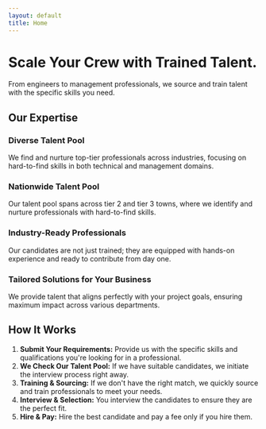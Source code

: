 ```yaml
---
layout: default
title: Home
---
```


# Scale Your Crew with Trained Talent.

From engineers to management professionals, we source and train talent with the specific skills you need.

## Our Expertise

### Diverse Talent Pool
We find and nurture top-tier professionals across industries, focusing on hard-to-find skills in both technical and management domains.

### Nationwide Talent Pool
Our talent pool spans across tier 2 and tier 3 towns, where we identify and nurture professionals with hard-to-find skills.

### Industry-Ready Professionals
Our candidates are not just trained; they are equipped with hands-on experience and ready to contribute from day one.

### Tailored Solutions for Your Business
We provide talent that aligns perfectly with your project goals, ensuring maximum impact across various departments.

## How It Works

1. **Submit Your Requirements:** Provide us with the specific skills and qualifications you're looking for in a professional.
2. **We Check Our Talent Pool:** If we have suitable candidates, we initiate the interview process right away.
3. **Training & Sourcing:** If we don't have the right match, we quickly source and train professionals to meet your needs.
4. **Interview & Selection:** You interview the candidates to ensure they are the perfect fit.
5. **Hire & Pay:** Hire the best candidate and pay a fee only if you hire them.


